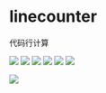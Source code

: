 # linecounter
代码行计算

[![](https://img.shields.io/github/stars/yanghan0218/linecounter)](https://github.com/yanghan0218/linecounter)
[![](https://img.shields.io/github/forks/yanghan0218/linecounter)](https://github.com/yanghan0218/linecounter)
[![](https://img.shields.io/github/issues-pr/yanghan0218/linecounter)](https://github.com/yanghan0218/linecounter)
[![](https://img.shields.io/github/issues/yanghan0218/linecounter)](https://github.com/yanghan0218/linecounter)
[![](https://img.shields.io/github/contributors/yanghan0218/linecounter)](https://github.com/yanghan0218/linecounter)
[![](https://img.shields.io/github/license/yanghan0218/linecounter)](https://github.com/yanghan0218/linecounter)

[![](https://github-readme-stats.vercel.app/api/pin/?username=yanghan0218&repo=linecounter&title_color=ff69b4&text_color=718096&icon_color=87ceeb&bg_color=ffffff00)](https://github.com/yanghan0218/linecounter)
